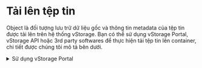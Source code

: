 # Tải lên tệp tin

Object là đối tượng lưu trữ dữ liệu gốc và thông tin metadata của tệp tin được tải lên trên hệ thống vStorage. Bạn có thể sử dụng vStorage Portal, vStorage API hoặc 3rd party softwares để thực hiện tải tệp tin lên container, chi tiết được chúng tôi mô tả bên dưới.



<details>

<summary>Sử dụng vStorage Portal</summary>

1\. Đăng nhập vào [https://vstorage.console.vngcloud.vn](https://vstorage.console.vngcloud.vn/storage/list).

2\. Chọn **project** và chọn **container** bạn muốn thực hiện tải lên tệp tin. Nếu bạn muốn tải lên tệp tin vào một directory, hãy chọn vào directory đó.

3\. Chọn **Tải lên.**

Màn hình tải lên object được hiển thị.

4\. Lúc này, bạn có thể tải lên tệp tin bằng hai cách: 

* Kéo các tệp tin từ thiết bị của bạn vào khu vực chứa tệp tin để tải lên.
* Chọn **Chọn tệp tin để tải lên** sau đó chọn tệp tin cần tải lên từ thiết bị của bạn.

5\. Chọn **Open**.

6\. Chọn **Tải lên**.

Lúc này, các tệp tin của bạn đang được hệ thống tải lên, trạng thái của các tệp tin lúc này là Đang tải lên. Khi trạng thái này chuyển thành **Thành công** nghĩa là tệp tin của bạn đã được tải lên thành công.

Trong thời gian object đang được tải lên, bạn không thể thực hiện các hành động khác tới container. Khi việc tải lên object hoàn thành, bạn có thể tiếp tục sử dụng các tính năng khác bình thường. 

Tất cả dữ liệu do bạn tải lên đều thuộc sở hữu của bạn, VNG Cloud sẽ không thể can thiệp hay khôi phục dữ liệu khi bị xóa hay ghi đè bởi lỗi người dùng. Để tránh các các sự cố về ghi đè hay xóa nhầm chúng tôi khuyến khích bạn nên sao lưu phiên bản container (tính năng versioning) để bảo vệ dữ liệu. Để xem chi tiết tính năng versioning, hãy xem [Sử dụng tính năng container versioning](https://docs.vngcloud.vn/vng-cloud-document/vn/vstorage/object-storage/vstorage-hcm03/cac-tinh-nang-cua-vstorage/lam-viec-voi-container/su-dung-tinh-nang-container-versioning).

<img src="../../../../../.gitbook/assets/Tai_len_tep_tin (1).gif" alt="" data-size="original">

</details>

 

